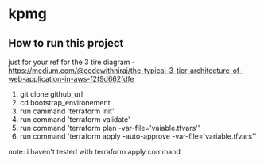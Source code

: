 # kpmg

How to run this project
-----------------------

just for your ref for the 3 tire diagram - https://medium.com/@codewithniraj/the-typical-3-tier-architecture-of-web-application-in-aws-f2f9d662fdfe

1. git clone github_url
2. cd bootstrap_environement
3. run cammand 'terraform init'
4. run command 'terraform validate'
5. run command 'terraform plan -var-file='vaiable.tfvars''
5. run command 'terraform apply -auto-approve -var-file='variable.tfvars''

note: i haven't tested with terraform apply command 


